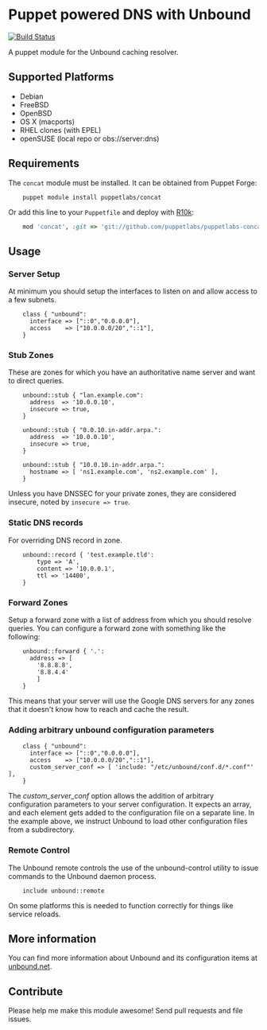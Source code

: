 # Puppet powered DNS with Unbound

[![Build Status](https://travis-ci.org/xaque208/puppet-unbound.svg?branch=master)](https://travis-ci.org/xaque208/puppet-unbound)

A puppet module for the Unbound caching resolver.

## Supported Platforms

* Debian
* FreeBSD
* OpenBSD
* OS X (macports)
* RHEL clones (with EPEL)
* openSUSE (local repo or obs://server:dns)

## Requirements
The `concat` module must be installed. It can be obtained from Puppet Forge:

```
    puppet module install puppetlabs/concat
```

Or add this line to your `Puppetfile` and deploy with [R10k](https://github.com/adrienthebo/r10k):

```Ruby
    mod 'concat', :git => 'git://github.com/puppetlabs/puppetlabs-concat.git'
```

## Usage

### Server Setup

At minimum you should setup the interfaces to listen on and allow access to a few subnets.

```puppet
    class { "unbound":
      interface => ["::0","0.0.0.0"],
      access    => ["10.0.0.0/20","::1"],
    }
```

### Stub Zones

These are zones for which you have an authoritative name server and want to
direct queries.

```puppet
    unbound::stub { "lan.example.com":
      address  => '10.0.0.10',
      insecure => true,
    }

    unbound::stub { "0.0.10.in-addr.arpa.":
      address  => '10.0.0.10',
      insecure => true,
    }

    unbound::stub { "10.0.10.in-addr.arpa.":
      hostname => [ 'ns1.example.com', 'ns2.example.com' ],
    }

```

Unless you have DNSSEC for your private zones, they are considered insecure,
noted by `insecure => true`.

### Static DNS records

For overriding DNS record in zone.

```puppet
    unbound::record { 'test.example.tld':
        type => 'A',
        content => '10.0.0.1',
        ttl => '14400',
    }
```

### Forward Zones

Setup a forward zone with a list of address from which you should resolve queries.  You can configure a forward zone with something like the following:

```puppet
    unbound::forward { '.':
      address => [
        '8.8.8.8',
        '8.8.4.4'
        ]
    }
```

This means that your server will use the Google DNS servers for any
zones that it doesn't know how to reach and cache the result.

### Adding arbitrary unbound configuration parameters

```puppet
    class { "unbound":
      interface => ["::0","0.0.0.0"],
      access    => ["10.0.0.0/20","::1"],
      custom_server_conf => [ 'include: "/etc/unbound/conf.d/*.conf"' ],
    }
```

The _custom_server_conf_ option allows the addition of arbitrary configuration parameters to your server configuration. It expects an array, and each element gets added to the configuration file on a separate line. In the example above, we instruct Unbound to load other configuration files from a subdirectory.

### Remote Control

The Unbound remote controls the use of the unbound-control utility to
issue commands to the Unbound daemon process.

```puppet
    include unbound::remote
```

On some platforms this is needed to function correctly for things like service
reloads.

## More information

You can find more information about Unbound and its configuration items at
[unbound.net](http://unbound.net).

## Contribute

Please help me make this module awesome!  Send pull requests and file issues.

